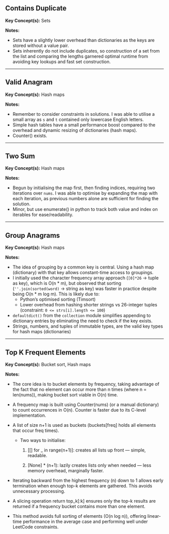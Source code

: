 ## Contains Duplicate

**Key Concept(s):** Sets

**Notes:**
- Sets have a slightly lower overhead than dictionaries as the keys are stored without a value pair.
- Sets inherently do not include duplicates, so construction of a set from the list and comparing the lengths garnered optimal runtime from avoiding key lookups and fast set construction.

---

## Valid Anagram

**Key Concept(s):** Hash maps

**Notes:**
- Remember to consider constraints in solutions. I was able to utilise a small array as `s` and `t` contained only lowercase English letters.
- Simple hash tables have a small performance boost compared to the overhead and dynamic resizing of dictionaries (hash maps).
- Counter() exists.

---

## Two Sum

**Key Concept(s):** Hash maps

**Notes:**
- Begun by initialising the map first, then finding indices, requiring two iterations over `nums`. I was able to optimise by expanding the map with each iteration, as previous numbers alone are sufficient for finding the solution.
- Minor, but use enumerate() in python to track both value and index on iterables for ease/readability.

---

## Group Anagrams

**Key Concept(s):** Hash maps

**Notes:**
- The idea of grouping by a common key is central. Using a hash map (dictionary) with that key allows constant-time access to groupings.
- I initially used the character frequency array approach (`[0]*26` -> tuple as key), which is O(n * m), but observed that sorting (`''.join(sorted(word)` -> string as key) was faster in practice despite being O(n * m log m). This is likely due to:
    - Python’s optimised sorting (Timsort)  
    - Lower overhead from hashing shorter strings vs 26-integer tuples (constraint: `0 <= strs[i].length <= 100`)
- `defaultdict()` from the `collection` module simplifies appending to dictionary entries by eliminating the need to check if the key exists.
- Strings, numbers, and tuples of immutable types, are the valid key types for hash maps (dictionaries)

---

## Top K Frequent Elements

**Key Concept(s):** Bucket sort, Hash maps

**Notes:**
- The core idea is to bucket elements by frequency, taking advantage of the fact that no element can occur more than n times (where n = len(nums)), making bucket sort viable in O(n) time.

- A frequency map is built using Counter(nums) (or a manual dictionary) to count occurrences in O(n). Counter is faster due to its C-level implementation.

- A list of size n+1 is used as buckets (buckets[freq] holds all elements that occur freq times).

    - Two ways to initialise:

        1. [[] for _ in range(n+1)]: creates all lists up front — simple, readable.

        2. [None] * (n+1): lazily creates lists only when needed — less memory overhead, marginally faster.

- Iterating backward from the highest frequency (n) down to 1 allows early termination when enough top-k elements are gathered. This avoids unnecessary processing.

- A slicing operation return top_k[:k] ensures only the top-k results are returned if a frequency bucket contains more than one element.

- This method avoids full sorting of elements (O(n log n)), offering linear-time performance in the average case and performing well under LeetCode constraints.